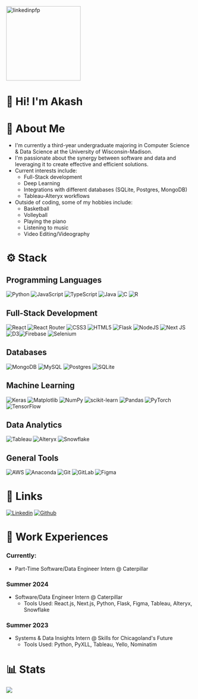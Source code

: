 <img src="https://github.com/user-attachments/assets/91a00344-48f0-4cad-bcb6-8abddd9201c4" alt="linkedinpfp" width="200">

# 🚀 Hi! I'm Akash
# 🌟 About Me
* I'm currently a third-year undergraduate majoring in Computer Science & Data Science at the University of Wisconsin-Madison.
* I'm passionate about the synergy between software and data and leveraging it to create effective and efficient solutions.
* Current interests include:
  * Full-Stack development
  * Deep Learning
  * Integrations with different databases (SQLite, Postgres, MongoDB)
  * Tableau-Alteryx workflows
* Outside of coding, some of my hobbies include:
  * Basketball
  * Volleyball
  * Playing the piano
  * Listening to music
  * Video Editing/Videography

# ⚙ Stack
## Programming Languages
![Python](https://img.shields.io/badge/python-3670A0?style=for-the-badge&logo=python&logoColor=ffdd54) ![JavaScript](https://img.shields.io/badge/javascript-%23323330.svg?style=for-the-badge&logo=javascript&logoColor=%23F7DF1E) ![TypeScript](https://img.shields.io/badge/typescript-%23007ACC.svg?style=for-the-badge&logo=typescript&logoColor=white) ![Java](https://img.shields.io/badge/java-%23ED8B00.svg?style=for-the-badge&logo=openjdk&logoColor=white) ![C](https://img.shields.io/badge/c-%2300599C.svg?style=for-the-badge&logo=c&logoColor=white) ![R](https://img.shields.io/badge/r-%23276DC3.svg?style=for-the-badge&logo=r&logoColor=white)  

## Full-Stack Development
![React](https://img.shields.io/badge/react-%2320232a.svg?style=for-the-badge&logo=react&logoColor=%2361DAFB) ![React Router](https://img.shields.io/badge/React_Router-CA4245?style=for-the-badge&logo=react-router&logoColor=white) ![CSS3](https://img.shields.io/badge/css3-%231572B6.svg?style=for-the-badge&logo=css3&logoColor=white) ![HTML5](https://img.shields.io/badge/html5-%23E34F26.svg?style=for-the-badge&logo=html5&logoColor=white) ![Flask](https://img.shields.io/badge/flask-%23000.svg?style=for-the-badge&logo=flask&logoColor=white) ![NodeJS](https://img.shields.io/badge/node.js-6DA55F?style=for-the-badge&logo=node.js&logoColor=white) ![Next JS](https://img.shields.io/badge/Next-black?style=for-the-badge&logo=next.js&logoColor=white) ![D3](https://img.shields.io/badge/-D3.js-F9A03C?style=for-the-badge&logo=d3dotjs&logoColor=white)![Firebase](https://img.shields.io/badge/firebase-%23039BE5.svg?style=for-the-badge&logo=firebase) ![Selenium](https://img.shields.io/badge/-Selenium-43B02A?style=for-the-badge&logo=selenium&logoColor=white)

## Databases
![MongoDB](https://img.shields.io/badge/MongoDB-%234ea94b.svg?style=for-the-badge&logo=mongodb&logoColor=white) ![MySQL](https://img.shields.io/badge/mysql-4479A1.svg?style=for-the-badge&logo=mysql&logoColor=white) ![Postgres](https://img.shields.io/badge/postgres-%23316192.svg?style=for-the-badge&logo=postgresql&logoColor=white) ![SQLite](https://img.shields.io/badge/sqlite-%2307405e.svg?style=for-the-badge&logo=sqlite&logoColor=white)

## Machine Learning
![Keras](https://img.shields.io/badge/Keras-%23D00000.svg?style=for-the-badge&logo=Keras&logoColor=white) ![Matplotlib](https://img.shields.io/badge/Matplotlib-%23ffffff.svg?style=for-the-badge&logo=Matplotlib&logoColor=black) ![NumPy](https://img.shields.io/badge/numpy-%23013243.svg?style=for-the-badge&logo=numpy&logoColor=white) ![scikit-learn](https://img.shields.io/badge/scikit--learn-%23F7931E.svg?style=for-the-badge&logo=scikit-learn&logoColor=white) ![Pandas](https://img.shields.io/badge/pandas-%23150458.svg?style=for-the-badge&logo=pandas&logoColor=white) ![PyTorch](https://img.shields.io/badge/PyTorch-%23EE4C2C.svg?style=for-the-badge&logo=PyTorch&logoColor=white) ![TensorFlow](https://img.shields.io/badge/TensorFlow-%23FF6F00.svg?style=for-the-badge&logo=TensorFlow&logoColor=white)

## Data Analytics
![Tableau](https://img.shields.io/badge/Tableau-E97627?style=for-the-badge&logo=Tableau&logoColor=white) ![Alteryx](https://img.shields.io/badge/-Alteryx-0078C0?style=for-the-badge&logo=alteryx&logoColor=white) ![Snowflake](https://img.shields.io/badge/-Snowflake-29B5E8?style=for-the-badge&logo=snowflake&logoColor=white)

## General Tools
![AWS](https://img.shields.io/badge/AWS-%23FF9900.svg?style=for-the-badge&logo=amazon-aws&logoColor=white) ![Anaconda](https://img.shields.io/badge/Anaconda-%2344A833.svg?style=for-the-badge&logo=anaconda&logoColor=white) ![Git](https://img.shields.io/badge/git-%23F05033.svg?style=for-the-badge&logo=git&logoColor=white) ![GitLab](https://img.shields.io/badge/gitlab-%23181717.svg?style=for-the-badge&logo=gitlab&logoColor=white) ![Figma](https://img.shields.io/badge/-Figma-F24E1E?style=for-the-badge&logo=figma&logoColor=white)

# 🔗 Links
[![Linkedin](https://img.shields.io/badge/-LinkedIn-0A66C2?style=for-the-badge&logo=linkedin&logoColor=white)](https://www.linkedin.com/in/amohan7/)
[![Github](https://img.shields.io/badge/-GitHub-181717?style=for-the-badge&logo=github&logoColor=white)](https://github.com/akashm6?tab=repositories)

# 👔 Work Experiences
### Currently:
* Part-Time Software/Data Engineer Intern @ Caterpillar 
### Summer 2024
* Software/Data Engineer Intern @ Caterpillar
  * Tools Used: React.js, Next.js, Python, Flask, Figma, Tableau, Alteryx, Snowflake
### Summer 2023
* Systems & Data Insights Intern @ Skills for Chicagoland's Future
  * Tools Used: Python, PyXLL, Tableau, Yello, Nominatim
# 📊 Stats
![](https://github-readme-stats.vercel.app/api/top-langs/?username=akashm6&theme=radical&hide_border=false&include_all_commits=false&count_private=false&layout=compact)
